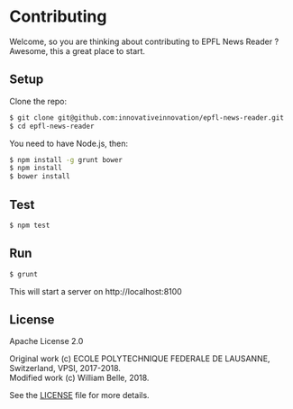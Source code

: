 Contributing
============

Welcome, so you are thinking about contributing to EPFL News Reader ?
Awesome, this a great place to start.

Setup
-----

Clone the repo:

```bash
$ git clone git@github.com:innovativeinnovation/epfl-news-reader.git
$ cd epfl-news-reader
```

You need to have Node.js, then:

```bash
$ npm install -g grunt bower
$ npm install
$ bower install
```

Test
----

```bash
$ npm test
```

Run
---

```bash
$ grunt
```

This will start a server on http://localhost:8100

License
-------

Apache License 2.0

Original work (c) ECOLE POLYTECHNIQUE FEDERALE DE LAUSANNE, Switzerland, VPSI, 2017-2018.  
Modified work (c) William Belle, 2018.

See the [LICENSE](LICENSE) file for more details.
